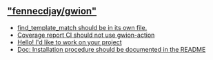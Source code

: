 ## ["fennecdjay/gwion"]("https://github.com/fennecdjay/gwion")

 * [find_template_match should be in its own file.](https://github.com/fennecdjay/Gwion/issues/192) 
 * [Coverage report CI should not use gwion-action](https://github.com/fennecdjay/Gwion/issues/184) 
 * [Hello! I'd like to work on your project](https://github.com/fennecdjay/Gwion/issues/180) 
 * [Doc: Installation procedure should be documented in the README](https://github.com/fennecdjay/Gwion/issues/179) 
